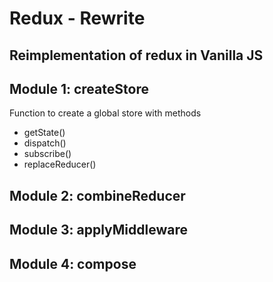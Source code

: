 # Redux - Rewrite

## Reimplementation of redux in Vanilla JS


## Module 1: createStore

Function to create a global store with methods 

* getState()
* dispatch()
* subscribe()
* replaceReducer()


## Module 2: combineReducer

## Module 3: applyMiddleware

## Module 4: compose
